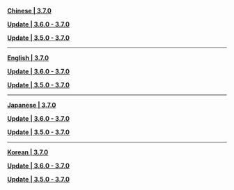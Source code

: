 **[Chinese | 3.7.0](https://d3ln624mszu7ty.cloudfront.net/client_app/download/pc_zip/20230513200104_2odHBzbUAP5IOIvE/Audio_Chinese_3.7.0.zip)**

**[Update | 3.6.0 - 3.7.0](https://d3ln624mszu7ty.cloudfront.net/client_app/update/hk4e_global/10/zh-cn_3.6.0_3.7.0_hdiff_a8YmD1HvK69sp7cS.zip)**

**[Update | 3.5.0 - 3.7.0](https://d3ln624mszu7ty.cloudfront.net/client_app/update/hk4e_global/10/zh-cn_3.5.0_3.7.0_hdiff_IfGdXle2ZrkW96Fv.zip)**


---

**[English | 3.7.0](https://d3ln624mszu7ty.cloudfront.net/client_app/download/pc_zip/20230513200104_2odHBzbUAP5IOIvE/Audio_English(US)_3.7.0.zip)**

**[Update | 3.6.0 - 3.7.0](https://d3ln624mszu7ty.cloudfront.net/client_app/update/hk4e_global/10/en-us_3.6.0_3.7.0_hdiff_K8ei6yaM5B1Edj9g.zip)**

**[Update | 3.5.0 - 3.7.0](https://d3ln624mszu7ty.cloudfront.net/client_app/update/hk4e_global/10/en-us_3.5.0_3.7.0_hdiff_dLDNvaoEmZBXePk5.zip)**


---

**[Japanese | 3.7.0](https://d3ln624mszu7ty.cloudfront.net/client_app/download/pc_zip/20230513200104_2odHBzbUAP5IOIvE/Audio_Japanese_3.7.0.zip)**

**[Update | 3.6.0 - 3.7.0](https://d3ln624mszu7ty.cloudfront.net/client_app/update/hk4e_global/10/ja-jp_3.6.0_3.7.0_hdiff_x3n1GpVAtsylQwv7.zip)**

**[Update | 3.5.0 - 3.7.0](https://d3ln624mszu7ty.cloudfront.net/client_app/update/hk4e_global/10/ja-jp_3.5.0_3.7.0_hdiff_fqPtTy5jHG8412og.zip)**


---

**[Korean | 3.7.0](https://d3ln624mszu7ty.cloudfront.net/client_app/download/pc_zip/20230513200104_2odHBzbUAP5IOIvE/Audio_Korean_3.7.0.zip)**

**[Update | 3.6.0 - 3.7.0](https://d3ln624mszu7ty.cloudfront.net/client_app/update/hk4e_global/10/ko-kr_3.6.0_3.7.0_hdiff_cT17sLmPlZfKkQuJ.zips)**

**[Update | 3.5.0 - 3.7.0](https://d3ln624mszu7ty.cloudfront.net/client_app/update/hk4e_global/10/ko-kr_3.5.0_3.7.0_hdiff_5ZaDdoGt2q7yCJwP.zip)**

